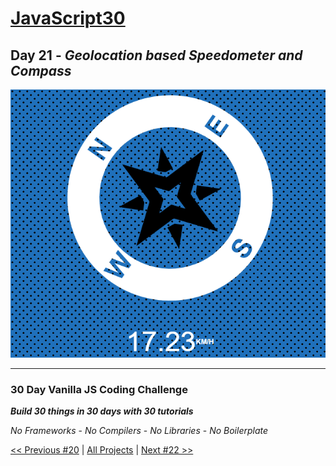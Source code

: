 # [JavaScript30](https://javascript30.com/)

## **Day 21** - *Geolocation based Speedometer and Compass*

![Geolocation based Speedometer and Compass](final.png?raw=true "Geolocation based Speedometer and Compass")

---

### **30 Day Vanilla JS Coding Challenge**

***Build 30 things in 30 days with 30 tutorials***

*No Frameworks* - *No Compilers* - *No Libraries* - *No Boilerplate*

[<< Previous #20](https://github.com/TravelTimN/javascript30/blob/master/day-20/README.md) | [All Projects](https://github.com/TravelTimN/javascript30/blob/master/README.md) | [Next #22 >>](https://github.com/TravelTimN/javascript30/blob/master/day-22/README.md)